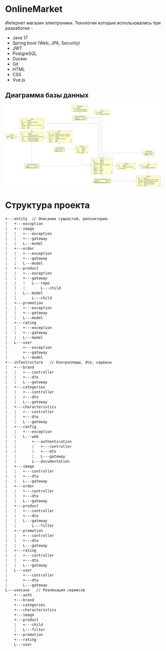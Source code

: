 # OnlineMarket

Интернет магазин электроники.
Технлогии которые использовались при разработке -
<ul>
  <li>Java 17</li>
  <li>Spring boot (Web, JPA, Security)</li>
  <li>JWT</li>
  <li>PostgreSQL</li>
  <li>Docker</li>
  <li>Git</li>
  <li>HTML</li>
  <li>CSS</li>
  <li>Vue.js</li>
</ul>

<h2>
  Диаграмма базы данных
</h2>

<img src="https://github.com/faketri/OnlineMarket/blob/master/assets/DbDiagrams.svg">

# Структура проекта 

```
+---entity  // Описание сущностей, репозитории.
¦   +---exception
¦   +---image
¦   ¦   +---exception
¦   ¦   +---gateway
¦   ¦   L---model
¦   +---order
¦   ¦   +---exception
¦   ¦   +---gateway
¦   ¦   L---model
¦   +---product
¦   ¦   +---exception
¦   ¦   +---gateway
¦   ¦   ¦   L---repo
¦   ¦   ¦       L---child
¦   ¦   L---model
¦   ¦       L---child
¦   +---promotion
¦   ¦   +---exception
¦   ¦   +---gateway
¦   ¦   L---model
¦   +---rating
¦   ¦   +---exception
¦   ¦   +---gateway
¦   ¦   L---model
¦   L---user
¦       +---exception
¦       +---gateway
¦       L---model
+---infastructure   // Контроллеры, dto, сервисы
¦   +---brand
¦   ¦   +---controller
¦   ¦   +---dto
¦   ¦   L---gateway
¦   +---categories
¦   ¦   +---controller
¦   ¦   +---dto
¦   ¦   L---gateway
¦   +---characteristics
¦   ¦   +---controller
¦   ¦   +---dto
¦   ¦   L---gateway
¦   +---config
¦   ¦   +---exception
¦   ¦   L---web
¦   ¦       +---authentication
¦   ¦       ¦   +---controller
¦   ¦       ¦   +---dto
¦   ¦       ¦   L---gateway
¦   ¦       L---documentation
¦   +---image
¦   ¦   +---controller
¦   ¦   +---dto
¦   ¦   L---gateway
¦   +---order
¦   ¦   +---controller
¦   ¦   +---dto
¦   ¦   L---gateway
¦   +---product
¦   ¦   +---controller
¦   ¦   +---dto
¦   ¦   L---gateway
¦   ¦       L---filter
¦   +---promotion
¦   ¦   +---controller
¦   ¦   +---dto
¦   ¦   L---gateway
¦   +---rating
¦   ¦   +---controller
¦   ¦   +---dto
¦   ¦   L---gateway
¦   L---user
¦       +---controller
¦       +---dto
¦       L---gateway
L---usecase   // Реализация сервисов
    +---auth
    +---brand
    +---categories
    +---characteristics
    +---image
    +---product
    ¦   +---child
    ¦   L---filter
    +---promotion
    +---rating
    L---user
```
